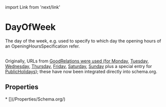 import Link from 'next/link'

# DayOfWeek

The day of the week, e.g. used to specify to which day the opening hours of an OpeningHoursSpecification refer.<br/><br/>

Originally, URLs from <a href="http://purl.org/goodrelations/v1">GoodRelations</Link> were used (for <Link href="/Monday">Monday</a>, <a class="localLink" href="/Tuesday">Tuesday</a>, <a class="localLink" href="/Wednesday">Wednesday</a>, <a class="localLink" href="/Thursday">Thursday</a>, <a class="localLink" href="/Friday">Friday</a>, <a class="localLink" href="/Saturday">Saturday</a>, <a class="localLink" href="/Sunday">Sunday</a> plus a special entry for <a class="localLink" href="/PublicHolidays">PublicHolidays</a>); these have now been integrated directly into schema.org.

## Properties

<Grid>
* [](/Properties/Schema.org/)

</Grid>

